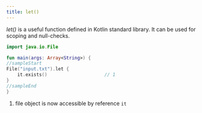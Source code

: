 ```yaml
---
title: let()
---
```

    
*let()* is a useful function defined in Kotlin standard library. It can be used for scoping and null-checks. 

<div class="sample" markdown="1">

```kotlin
import java.io.File

fun main(args: Array<String>) {
//sampleStart
File("input.txt").let {
    it.exists()                     // 1
}
//sampleEnd
}
```

</div>


1. file object is now accessible by reference `it`    
    